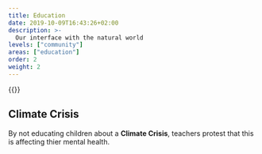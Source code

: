```yaml
---
title: Education
date: 2019-10-09T16:43:26+02:00
description: >-
  Our interface with the natural world
levels: ["community"]
areas: ["education"]
order: 2
weight: 2
---
```



{{<flickity src="/img/london-climate-strike-sept-2019-x2.jpg" title="Two teachers supporting XR stand outside the department of Education in central London and grafiti the building" color="" selectCell="flkty.selectCell( value, isWrapped, isInstant )" >}}

## Climate&nbsp;Crisis

By not educating children about a **Climate&nbsp;Crisis**, teachers protest that this is affecting thier mental&nbsp;health.



<!--
> Children mental health – [X (skip: 55:35)](https://samharris.org/podcasts/129-insiders-view-medicine/) 
-->

